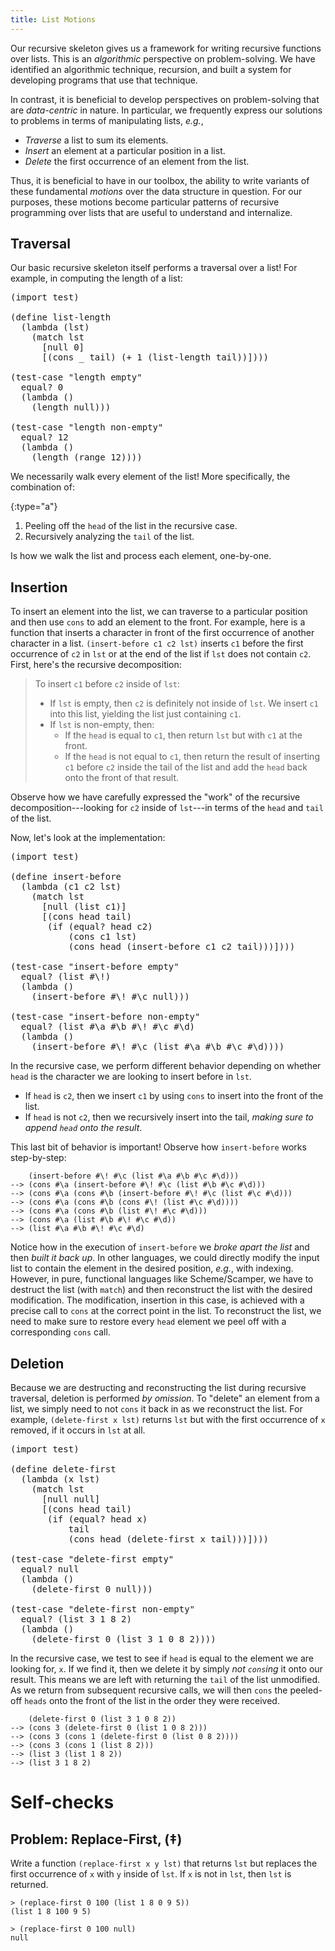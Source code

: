 ```yaml
---
title: List Motions
---
```


Our recursive skeleton gives us a framework for writing recursive functions over lists.
This is an _algorithmic_ perspective on problem-solving.
We have identified an algorithmic technique, recursion, and built a system for developing programs that use that technique.

In contrast, it is beneficial to develop perspectives on problem-solving that are _data-centric_ in nature.
In particular, we frequently express our solutions to problems in terms of manipulating lists, _e.g._,

+   _Traverse_ a list to sum its elements.
+   _Insert_ an element at a particular position in a list.
+   _Delete_ the first occurrence of an element from the list.

Thus, it is beneficial to have in our toolbox, the ability to write variants of these fundamental _motions_ over the data structure in question.
For our purposes, these motions become particular patterns of recursive programming over lists that are useful to understand and internalize.

## Traversal

Our basic recursive skeleton itself performs a traversal over a list!
For example, in computing the length of a list:

<pre class="scamper source">
(import test)

(define list-length
  (lambda (lst)
    (match lst
      [null 0]
      [(cons _ tail) (+ 1 (list-length tail))])))

(test-case "length empty"
  equal? 0
  (lambda ()
    (length null)))

(test-case "length non-empty"
  equal? 12
  (lambda ()
    (length (range 12))))
</pre>

We necessarily walk every element of the list!
More specifically, the combination of:

{:type="a"}
1.  Peeling off the `head` of the list in the recursive case.
2.  Recursively analyzing the `tail` of the list.

Is how we walk the list and process each element, one-by-one.

## Insertion

To insert an element into the list, we can traverse to a particular position and then use `cons` to add an element to the front.
For example, here is a function that inserts a character in front of the first occurrence of another character in a list.
`(insert-before c1 c2 lst)` inserts `c1` before the first occurrence of `c2` in `lst` or at the end of the list if `lst` does not contain `c2`.
First, here's the recursive decomposition:

> To insert `c1` before `c2` inside of `lst`:
> +   If `lst` is empty, then `c2` is definitely not inside of `lst`.
      We insert `c1` into this list, yielding the list just containing `c1`.
> +   If `lst` is non-empty, then:
>     -   If the `head` is equal to `c1`, then return `lst` but with `c1` at the front.
>     -   If the `head` is not equal to `c1`, then return the result of inserting `c1` before `c2` inside the tail of the list and add the `head` back onto the front of that result.

Observe how we have carefully expressed the "work" of the recursive decomposition---looking for `c2` inside of `lst`---in terms of the `head` and `tail` of the list.

Now, let's look at the implementation:

<pre class="scamper source">
(import test)

(define insert-before
  (lambda (c1 c2 lst)
    (match lst
      [null (list c1)]
      [(cons head tail)
       (if (equal? head c2)
           (cons c1 lst)
           (cons head (insert-before c1 c2 tail)))])))

(test-case "insert-before empty"
  equal? (list #\!)
  (lambda ()
    (insert-before #\! #\c null)))

(test-case "insert-before non-empty"
  equal? (list #\a #\b #\! #\c #\d)
  (lambda ()
    (insert-before #\! #\c (list #\a #\b #\c #\d))))
</pre>

In the recursive case, we perform different behavior depending on whether `head` is the character we are looking to insert before in `lst`.

+   If `head` is `c2`, then we insert `c1` by using `cons` to insert into the front of the list.
+   If `head` is not `c2`, then we recursively insert into the tail, _making sure to append `head` onto the result_.

This last bit of behavior is important!
Observe how `insert-before` works step-by-step:

~~~racket
    (insert-before #\! #\c (list #\a #\b #\c #\d)))
--> (cons #\a (insert-before #\! #\c (list #\b #\c #\d)))
--> (cons #\a (cons #\b (insert-before #\! #\c (list #\c #\d)))
--> (cons #\a (cons #\b (cons #\! (list #\c #\d))))
--> (cons #\a (cons #\b (list #\! #\c #\d)))
--> (cons #\a (list #\b #\! #\c #\d))
--> (list #\a #\b #\! #\c #\d)
~~~

Notice how in the execution of `insert-before` we _broke apart the list_ and then _built it back up_.
In other languages, we could directly modify the input list to contain the element in the desired position, _e.g._, with indexing.
However, in pure, functional languages like Scheme/Scamper, we have to destruct the list (with `match`) and then reconstruct the list with the desired modification.
The modification, insertion in this case, is achieved with a precise call to `cons` at the correct point in the list.
To reconstruct the list, we need to make sure to restore every `head` element we peel off with a corresponding `cons` call.

## Deletion

Because we are destructing and reconstructing the list during recursive traversal, deletion is performed _by omission_.
To "delete" an element from a list, we simply need to not `cons` it back in as we reconstruct the list.
For example, `(delete-first x lst)` returns `lst` but with the first occurrence of `x` removed, if it occurs in `lst` at all.

<pre class="scamper source">
(import test)

(define delete-first
  (lambda (x lst)
    (match lst
      [null null]
      [(cons head tail)
       (if (equal? head x)
           tail
           (cons head (delete-first x tail)))])))

(test-case "delete-first empty"
  equal? null
  (lambda ()
    (delete-first 0 null)))

(test-case "delete-first non-empty"
  equal? (list 3 1 8 2)
  (lambda ()
    (delete-first 0 (list 3 1 0 8 2))))
</pre>

In the recursive case, we test to see if `head` is equal to the element we are looking for, `x`.
If we find it, then we delete it by simply _not `cons`ing_ it onto our result.
This means we are left with returning the `tail` of the list unmodified.
As we return from subsequent recursive calls, we will then `cons` the peeled-off `heads` onto the front of the list in the order they were received.

~~~racket
    (delete-first 0 (list 3 1 0 8 2))
--> (cons 3 (delete-first 0 (list 1 0 8 2)))
--> (cons 3 (cons 1 (delete-first 0 (list 0 8 2))))
--> (cons 3 (cons 1 (list 8 2)))
--> (list 3 (list 1 8 2))
--> (list 3 1 8 2)
~~~

# Self-checks

## Problem: Replace-First, (‡)

Write a function `(replace-first x y lst)` that returns `lst` but replaces the first occurrence of `x` with `y` inside of `lst`.
If `x` is not in `lst`, then `lst` is returned.

~~~racket
> (replace-first 0 100 (list 1 8 0 9 5))
(list 1 8 100 9 5)

> (replace-first 0 100 null)
null
~~~